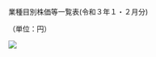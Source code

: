 業種目別株価等一覧表(令和３年１・２月分)

（単位：円）

![](https://www.nta.go.jp/tmp/d24077c8-dd8d-497a-9a8d-8e8f23f53b78/images/2def23338df0f1129e7d57b9bad370104a2900d48ad5443f3d586da2a7734be8.jpg)
